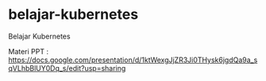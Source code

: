 # belajar-kubernetes
Belajar Kubernetes

Materi PPT :
https://docs.google.com/presentation/d/1ktWexgJjZR3Ji0THysk6jgdQa9a_sqVLhbBlUY0Dq_s/edit?usp=sharing
